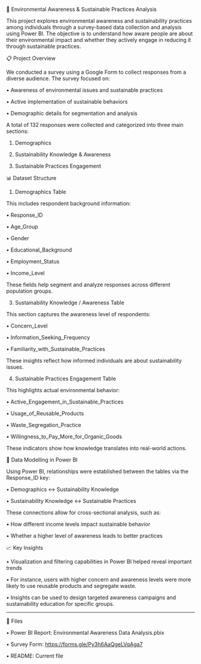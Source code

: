 🌱 Environmental Awareness & Sustainable Practices Analysis



This project explores environmental awareness and sustainability practices among individuals through a survey-based data collection and analysis using Power BI. The objective is to understand how aware people are about their environmental impact and whether they actively engage in reducing it through sustainable practices.



📋 Project Overview

We conducted a survey using a Google Form to collect responses from a diverse audience. The survey focused on:


•	Awareness of environmental issues and sustainable practices

•	Active implementation of sustainable behaviors

•	Demographic details for segmentation and analysis


A total of 132 responses were collected and categorized into three main sections:

1.	Demographics

2.	Sustainability Knowledge & Awareness

3.	Sustainable Practices Engagement

   

📊 Dataset Structure

1. Demographics Table
   
This includes respondent background information:

•	Response_ID 

•	Age_Group

•	Gender

•	Educational_Background

•	Employment_Status

•	Income_Level

These fields help segment and analyze responses across different population groups.

3. Sustainability Knowledge / Awareness Table
   
This section captures the awareness level of respondents:

•	Concern_Level 

•	Information_Seeking_Frequency

•	Familiarity_with_Sustainable_Practices

These insights reflect how informed individuals are about sustainability issues.


4. Sustainable Practices Engagement Table
   
This highlights actual environmental behavior:

•	Active_Engagement_in_Sustainable_Practices

•	Usage_of_Reusable_Products

•	Waste_Segregation_Practice

•	Willingness_to_Pay_More_for_Organic_Goods

These indicators show how knowledge translates into real-world actions.


🔗 Data Modelling in Power BI

Using Power BI, relationships were established between the tables via the Response_ID key:

•	Demographics ↔ Sustainability Knowledge

•	Sustainability Knowledge ↔ Sustainable Practices

These connections allow for cross-sectional analysis, such as:

•	How different income levels impact sustainable behavior

•	Whether a higher level of awareness leads to better practices



📈 Key Insights

•	Visualization and filtering capabilities in Power BI helped reveal important trends

•	For instance, users with higher concern and awareness levels were more likely to use reusable products and segregate waste.

•	Insights can be used to design targeted awareness campaigns and sustainability education for specific groups.

________________________________________
📂 Files


•	Power BI Report: Environmental Awareness Data Analysis.pbix

•	Survey Form: https://forms.gle/Py3h6AaQgeLVqAga7

•	README: Current file
